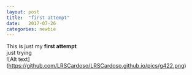 ```yaml
---
layout: post
title:  "first attempt"
date:   2017-07-26 
categories: newbie
---
```


This is just my **first attempt**
<br>
just trying 
<br>
![Alt text] (https://github.com/LRSCardoso/LRSCardoso.github.io/pics/g422.png)
